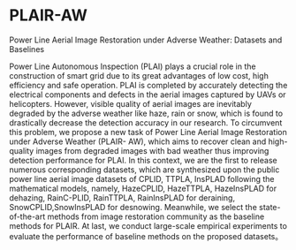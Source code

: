 # PLAIR-AW
Power Line Aerial Image Restoration under Adverse Weather: Datasets and Baselines

Power Line Autonomous Inspection (PLAI) plays a
crucial role in the construction of smart grid due to its great advantages of low cost, high efficiency and safe operation. PLAI is completed by accurately detecting the electrical components
and defects in the aerial images captured by UAVs or helicopters. However, visible quality of aerial images are inevitably degraded by the adverse weather like haze, rain or snow, which is found
to drastically decrease the detection accuracy in our research. To circumvent this problem, we propose a new task of Power Line Aerial Image Restoration under Adverse Weather (PLAIR-
AW), which aims to recover clean and high-quality images from degraded images with bad weather thus improving detection performance for PLAI. In this context, we are the first to
release numerous corresponding datasets, which are synthesized upon the public power line aerial image datasets of CPLID, TTPLA, InsPLAD following the mathematical models, namely,
HazeCPLID, HazeTTPLA, HazeInsPLAD for dehazing, RainC-PLID, RainTTPLA, RainInsPLAD for deraining, SnowCPLID,SnowInsPLAD for desnowing. Meanwhile, we select the state-of-the-art methods from image restoration community as the
baseline methods for PLAIR. At last, we conduct large-scale empirical experiments to evaluate the performance of baseline methods on the proposed datasets。
